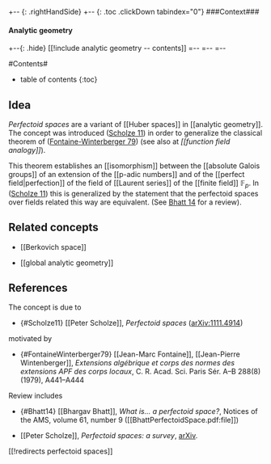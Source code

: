 
+-- {: .rightHandSide}
+-- {: .toc .clickDown tabindex="0"}
###Context###
#### Analytic geometry
+--{: .hide}
[[!include analytic geometry -- contents]]
=--
=--
=--

#Contents#
* table of contents
{:toc}

## Idea

_Perfectoid spaces_ are a variant of [[Huber spaces]] in [[analytic geometry]]. The concept  was introduced ([Scholze 11](#Scholze11)) in order to generalize the classical theorem of ([Fontaine-Winterberger 79](#FontaineWinterberger79)) (see also at _[[function field analogy]]_). 

This theorem establishes an [[isomorphism]] between the [[absolute Galois groups]] of an extension of the [[p-adic numbers]] and of the [[perfect field|perfection]] of the field of [[Laurent series]] of the [[finite field]] $\mathbb{F}_p$. In ([Scholze 11](#Scholze11)) this is generalized by the statement that the perfectoid spaces over fields related this way are equivalent. (See [Bhatt 14](#Bhatt14) for a review).

## Related concepts

* [[Berkovich space]]

* [[global analytic geometry]]


## References

The concept is due to 

* {#Scholze11} [[Peter Scholze]], _Perfectoid spaces_ ([arXiv:1111.4914](http://arxiv.org/abs/1111.4914))

motivated by

* {#FontaineWinterberger79} [[Jean-Marc Fontaine]], [[Jean-Pierre Wintenberger]], _Extensions algébrique et corps des normes des extensions APF des corps locaux_, C. R. Acad. Sci. Paris Sér. A–B 288(8) (1979), A441–A444

Review includes

* {#Bhatt14} [[Bhargav Bhatt]], _What is... a perfectoid space?_, Notices of the AMS, volume 61, number 9 ([[BhattPerfectoidSpace.pdf:file]])

* [[Peter Scholze]], _Perfectoid spaces: a survey_, [arXiv](http://arxiv.org/abs/1303.5948).

[[!redirects perfectoid spaces]]

